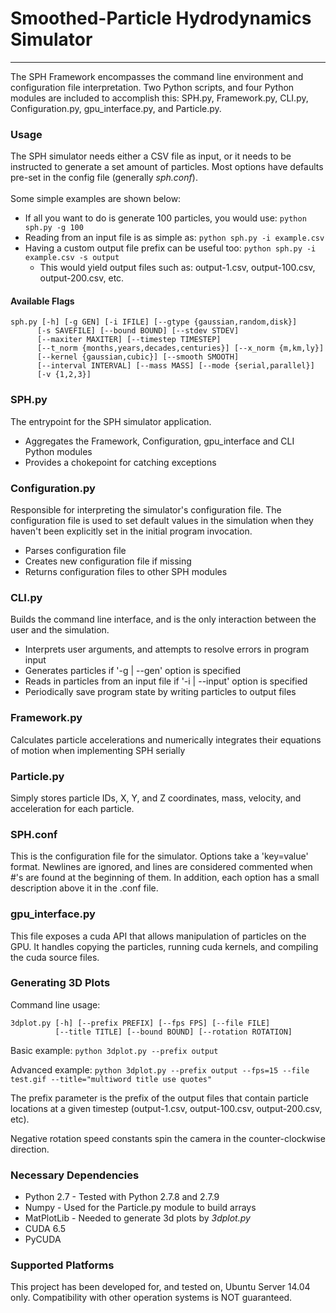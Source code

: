 # Smoothed-Particle Hydrodynamics Simulator
<hr>
The SPH Framework encompasses the command line environment and configuration file interpretation. Two Python scripts, and four Python modules are included to accomplish this: SPH.py, Framework.py, CLI.py, Configuration.py, gpu_interface.py, and Particle.py. 

### Usage
The SPH simulator needs either a CSV file as input, or it needs to be instructed to generate a set amount of particles. Most options have defaults pre-set in the config file
(generally <i>sph.conf</i>).
<br><br>Some simple examples are shown below:
* If all you want to do is generate 100 particles, you would use: ```python sph.py -g 100```
* Reading from an input file is as simple as: 
    ```python sph.py -i example.csv```
* Having a custom output file prefix can be useful too: 
    ```python sph.py -i example.csv -s output```
  * This would yield output files such as: output-1.csv, output-100.csv, output-200.csv, etc.

#### Available Flags
```
sph.py [-h] [-g GEN] [-i IFILE] [--gtype {gaussian,random,disk}]
      [-s SAVEFILE] [--bound BOUND] [--stdev STDEV]
      [--maxiter MAXITER] [--timestep TIMESTEP]
      [--t_norm {months,years,decades,centuries}] [--x_norm {m,km,ly}]
      [--kernel {gaussian,cubic}] [--smooth SMOOTH]
      [--interval INTERVAL] [--mass MASS] [--mode {serial,parallel}]
      [-v {1,2,3}]
```

### SPH.py
The entrypoint for the SPH simulator application.
* Aggregates the Framework, Configuration, gpu_interface and CLI Python modules
* Provides a chokepoint for catching exceptions

### Configuration.py
Responsible for interpreting the simulator's configuration file. The configuration file is used to set default values in the simulation when they haven't been explicitly set in the initial program invocation.
* Parses configuration file
* Creates new configuration file if missing
* Returns configuration files to other SPH modules

### CLI.py
Builds the command line interface, and is the only interaction between the user and the simulation.
* Interprets user arguments, and attempts to resolve errors in program input
* Generates particles if '-g | --gen' option is specified
* Reads in particles from an input file if '-i | --input' option is specified
* Periodically save program state by writing particles to output files

### Framework.py
Calculates particle accelerations and numerically integrates their equations of motion when implementing SPH serially

### Particle.py
Simply stores particle IDs, X, Y, and Z coordinates, mass, velocity, and acceleration for each particle.

### SPH.conf
This is the configuration file for the simulator. Options take a 'key=value' format. Newlines are ignored, and lines are considered commented when #'s are found at the beginning of them. In addition, each option has a small description above it in the .conf file.

### gpu_interface.py
This file exposes a cuda API that allows manipulation of particles on the GPU.  It handles copying the particles, running cuda kernels, and compiling the cuda source files.

### Generating 3D Plots
Command line usage:
```
3dplot.py [-h] [--prefix PREFIX] [--fps FPS] [--file FILE]
          [--title TITLE] [--bound BOUND] [--rotation ROTATION]
```
Basic example: ```python 3dplot.py --prefix output```

Advanced example: ```python 3dplot.py --prefix output --fps=15 --file test.gif --title="multiword title use quotes"```

The prefix parameter is the prefix of the output files that contain particle locations at a given timestep (output-1.csv, output-100.csv, output-200.csv, etc).

Negative rotation speed constants spin the camera in the counter-clockwise direction.

### Necessary Dependencies
* Python 2.7 - Tested with Python 2.7.8 and 2.7.9
* Numpy - Used for the Particle.py module to build arrays
* MatPlotLib - Needed to generate 3d plots by <i>3dplot.py</i>
* CUDA 6.5
* PyCUDA

### Supported Platforms
This project has been developed for, and tested on, Ubuntu Server 14.04 only. Compatibility with other operation systems is NOT guaranteed.
